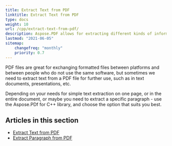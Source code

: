 ```yaml
---
title: Extract Text from PDF 
linktitle: Extract Text from PDF
type: docs
weight: 10
url: /cpp/extract-text-from-pdf/
description: Aspose.PDF allows for extracting different kinds of information. This section contains articles on text extraction from PDF documents using Aspose.PDF in C++.
lastmod: "2021-06-05"
sitemap:
    changefreq: "monthly"
    priority: 0.7
---
```


PDF files are great for exchanging formatted files between platforms and between people who do not use the same software, but sometimes we need to extract text from a PDF file for further use, such as in text documents, presentations, etc.

Depending on your needs for simple text extraction on one page, or in the entire document, or maybe you need to extract a specific paragraph - use the Aspose.PDf for C++ library, and choose the option that suits you best.

## Articles in this section

- [Extract Text from PDF](/pdf/cpp/extract-text-from-all-pdf/)
- [Extract Paragraph from PDF](/pdf/cpp/extract-paragraph-from-pdf/)
